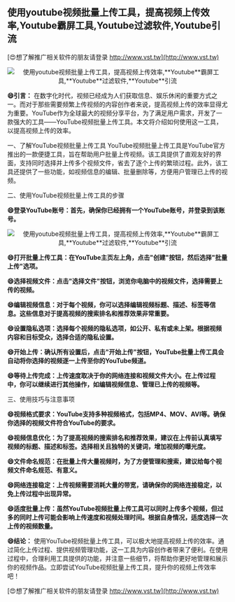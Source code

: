 ## **使用youtube视频批量上传工具，提高视频上传效率,**Youtube**霸屏工具,**Youtube**过滤软件,**Youtube**引流**

[😍想了解推广相关软件的朋友请登录 http://www.vst.tw](http://www.vst.tw)

 <center><img src="https://vst.tw/MP4/tuiguang/png/6.png" alt="使用youtube视频批量上传工具，提高视频上传效率,**Youtube**霸屏工具,**Youtube**过滤软件,**Youtube**引流"></center>

**😄引言：**
在数字化时代，视频已经成为人们获取信息、娱乐休闲的重要方式之一。而对于那些需要频繁上传视频的内容创作者来说，提高视频上传的效率显得尤为重要。YouTube作为全球最大的视频分享平台，为了满足用户需求，开发了一款强大的工具——YouTube视频批量上传工具。本文将介绍如何使用这一工具，以提高视频上传的效率。

一、了解YouTube视频批量上传工具
YouTube视频批量上传工具是YouTube官方推出的一款便捷工具，旨在帮助用户批量上传视频。该工具提供了直观友好的界面，支持同时选择并上传多个视频文件，省去了逐个上传的繁琐过程。此外，该工具还提供了一些功能，如视频信息的编辑、批量删除等，方便用户管理已上传的视频。

二、使用YouTube视频批量上传工具的步骤

**😄登录YouTube账号：首先，确保你已经拥有一个YouTube账号，并登录到该账号。**

 <center><img src="https://vst.tw/MP4/tuiguang/png/3.png" alt="使用youtube视频批量上传工具，提高视频上传效率,**Youtube**霸屏工具,**Youtube**过滤软件,**Youtube**引流"></center>

**😄打开批量上传工具：在YouTube主页左上角，点击"创建"按钮，然后选择"批量上传"选项。**

**😄选择视频文件：点击"选择文件"按钮，浏览你电脑中的视频文件，选择需要上传的视频。**

**😄编辑视频信息：对于每个视频，你可以选择编辑视频标题、描述、标签等信息。这些信息对于提高视频的搜索排名和推荐效果非常重要。**

**😄设置隐私选项：选择每个视频的隐私选项，如公开、私有或未上架。根据视频内容和目标受众，选择合适的隐私设置。**

**😄开始上传：确认所有设置后，点击"开始上传"按钮，YouTube批量上传工具会自动将你选择的视频逐一上传至你的YouTube频道。**

**😄等待上传完成：上传速度取决于你的网络连接和视频文件大小。在上传过程中，你可以继续进行其他操作，如编辑视频信息、管理已上传的视频等。**

三、使用技巧与注意事项

**😄视频格式要求：YouTube支持多种视频格式，包括MP4、MOV、AVI等。确保你选择的视频文件符合YouTube的要求。**

**😄视频信息优化：为了提高视频的搜索排名和推荐效果，建议在上传前认真填写视频的标题、描述和标签。选择相关且独特的关键词，增加视频的曝光度。**

**😄文件命名规范：在批量上传大量视频时，为了方便管理和搜索，建议给每个视频文件命名规范、有意义。**

**😄网络连接稳定：上传视频需要消耗大量的带宽，请确保你的网络连接稳定，以免上传过程中出现异常。**

**😄适度批量上传：虽然YouTube视频批量上传工具可以同时上传多个视频，但过多的同时上传可能会影响上传速度和视频处理时间。根据自身情况，适度选择一次上传的视频数量。**

**😄结论：**
使用YouTube视频批量上传工具，可以极大地提高视频上传的效率。通过简化上传过程、提供视频管理功能，这一工具为内容创作者带来了便利。在使用过程中，合理利用工具提供的功能，并注意一些细节，将帮助你更好地管理和展示你的视频作品。立即尝试YouTube视频批量上传工具，提升你的视频上传效率吧！

[😍想了解推广相关软件的朋友请登录 http://www.vst.tw](http://www.vst.tw)



